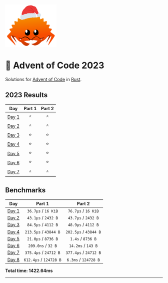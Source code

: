 <img src="./.assets/christmas_ferris.png" width="164" alt="ferris">

# 🎄 Advent of Code 2023

Solutions for [Advent of Code](https://adventofcode.com/) in [Rust](https://www.rust-lang.org/).

<!--- advent_readme_stars table --->
## 2023 Results

| Day | Part 1 | Part 2 |
| :---: | :---: | :---: |
| [Day 1](https://adventofcode.com/2023/day/1) | ⭐ | ⭐ |
| [Day 2](https://adventofcode.com/2023/day/2) | ⭐ | ⭐ |
| [Day 3](https://adventofcode.com/2023/day/3) | ⭐ | ⭐ |
| [Day 4](https://adventofcode.com/2023/day/4) | ⭐ | ⭐ |
| [Day 5](https://adventofcode.com/2023/day/5) | ⭐ | ⭐ |
| [Day 6](https://adventofcode.com/2023/day/6) | ⭐ | ⭐ |
| [Day 7](https://adventofcode.com/2023/day/7) | ⭐ | ⭐ |
<!--- advent_readme_stars table --->

<!--- benchmarking table --->
## Benchmarks

| Day | Part 1 | Part 2 |
| :---: | :---: | :---:  |
| [Day 1](./src/bin/01.rs) | `36.7µs` / `16 KiB` | `76.7µs` / `16 KiB` |
| [Day 2](./src/bin/02.rs) | `43.1µs` / `2432 B` | `43.7µs` / `2432 B` |
| [Day 3](./src/bin/03.rs) | `84.5µs` / `4112 B` | `48.9µs` / `4112 B` |
| [Day 4](./src/bin/04.rs) | `213.5µs` / `43844 B` | `202.5µs` / `43844 B` |
| [Day 5](./src/bin/05.rs) | `21.0µs` / `8736 B` | `1.4s` / `8736 B` |
| [Day 6](./src/bin/06.rs) | `209.0ns` / `32 B` | `14.2ms` / `143 B` |
| [Day 7](./src/bin/07.rs) | `375.4µs` / `24712 B` | `377.4µs` / `24712 B` |
| [Day 8](./src/bin/08.rs) | `612.4µs` / `124728 B` | `6.3ms` / `124728 B` |

**Total time: 1422.64ms**

<!--- benchmarking table --->

---
